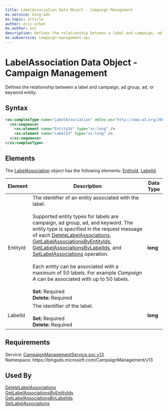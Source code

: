 ```yaml
---
title: LabelAssociation Data Object - Campaign Management
ms.service: bing-ads
ms.topic: article
author: eric-urban
ms.author: eur
description: Defines the relationship between a label and campaign, ad group, ad, or keyword entity.
ms.subservice: campaign-management-api
---
```

# LabelAssociation Data Object - Campaign Management
Defines the relationship between a label and campaign, ad group, ad, or keyword entity.

## Syntax
```xml
<xs:complexType name="LabelAssociation" xmlns:xs="http://www.w3.org/2001/XMLSchema">
  <xs:sequence>
    <xs:element name="EntityId" type="xs:long" />
    <xs:element name="LabelId" type="xs:long" />
  </xs:sequence>
</xs:complexType>
```

## <a name="elements"></a>Elements

The [LabelAssociation](labelassociation.md) object has the following elements: [EntityId](#entityid), [LabelId](#labelid).

|Element|Description|Data Type|
|-----------|---------------|-------------|
|<a name="entityid"></a>EntityId|The identifier of an entity associated with the label.<br/><br/>Supported entity types for labels are campaign, ad group, ad, and keyword. The entity type is specified in the request message of each [DeleteLabelAssociations](deletelabelassociations.md), [GetLabelAssociationsByEntityIds](getlabelassociationsbyentityids.md), [GetLabelAssociationsByLabelIds](getlabelassociationsbylabelids.md), and [SetLabelAssociations](setlabelassociations.md) operation.<br/><br/>Each entity can be associated with a maximum of 50 labels. For example *Campaign A* can be associated with up to 50 labels.<br/><br/>**Set:** Required<br/>**Delete:** Required|**long**|
|<a name="labelid"></a>LabelId|The identifier of the label.<br/><br/>**Set:** Required<br/>**Delete:** Required|**long**|

## Requirements
Service: [CampaignManagementService.svc v13](https://campaign.api.bingads.microsoft.com/Api/Advertiser/CampaignManagement/v13/CampaignManagementService.svc)  
Namespace: https\://bingads.microsoft.com/CampaignManagement/v13  

## Used By
[DeleteLabelAssociations](deletelabelassociations.md)  
[GetLabelAssociationsByEntityIds](getlabelassociationsbyentityids.md)  
[GetLabelAssociationsByLabelIds](getlabelassociationsbylabelids.md)  
[SetLabelAssociations](setlabelassociations.md)  
